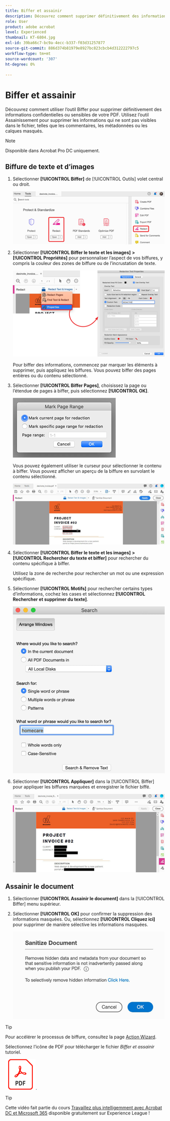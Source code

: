 ```yaml
---
title: Biffer et assainir
description: Découvrez comment supprimer définitivement des informations confidentielles ou sensibles de votre PDF
role: User
product: adobe acrobat
level: Experienced
thumbnail: KT-6804.jpg
exl-id: 39ba66c7-bc9a-4ecc-b337-f03d31257877
source-git-commit: 886d374b81979e8927bc823cbcb4d312222797c5
workflow-type: tm+mt
source-wordcount: '307'
ht-degree: 0%

---
```


# Biffer et assainir

Découvrez comment utiliser l’outil Biffer pour supprimer définitivement des informations confidentielles ou sensibles de votre PDF. Utilisez l’outil Assainissement pour supprimer les informations qui ne sont pas visibles dans le fichier, telles que les commentaires, les métadonnées ou les calques masqués.

>[!NOTE]
>
>Disponible dans Acrobat Pro DC uniquement.

## Biffure de texte et d’images

1. Sélectionner **[!UICONTROL Biffer]** de [!UICONTROL Outils] volet central ou droit.

   ![Biffer l’étape 1](../assets/Redact_1.png)

1. Sélectionner **[!UICONTROL Biffer le texte et les images]** **>** **[!UICONTROL Propriétés]** pour personnaliser l’aspect de vos biffures, y compris la couleur des zones de biffure ou de l’incrustation de texte.

   ![Biffer l’étape 2](../assets/Redact_2.png)

   Pour biffer des informations, commencez par marquer les éléments à supprimer, puis appliquez les biffures. Vous pouvez biffer des pages entières ou du contenu sélectionné.

1. Sélectionner **[!UICONTROL Biffer Pages]**, choisissez la page ou l’étendue de pages à biffer, puis sélectionnez **[!UICONTROL OK]**.

   ![Biffer l’étape 4](../assets/Redact_3.png)

   Vous pouvez également utiliser le curseur pour sélectionner le contenu à biffer. Vous pouvez afficher un aperçu de la biffure en survolant le contenu sélectionné.

   ![Biffer l’étape 5a](../assets/Redact_4.png)

1. Sélectionner **[!UICONTROL Biffer le texte et les images]** **>** **[!UICONTROL Rechercher du texte et biffer]** pour rechercher du contenu spécifique à biffer.

   Utilisez la zone de recherche pour rechercher un mot ou une expression spécifique.

1. Sélectionner **[!UICONTROL Motifs]** pour rechercher certains types d’informations, cochez les cases et sélectionnez **[!UICONTROL Rechercher et supprimer du texte]**.

   ![Biffer l’étape 5b](../assets/Redact_5.png)

1. Sélectionner **[!UICONTROL Appliquer]** dans la [!UICONTROL Biffer] pour appliquer les biffures marquées et enregistrer le fichier biffé.

   ![Biffer l’étape 6](../assets/Redact_6.png)

## Assainir le document

1. Sélectionner **[!UICONTROL Assainir le document]** dans la [!UICONTROL Biffer] menu supérieur.

1. Sélectionner **[!UICONTROL OK]** pour confirmer la suppression des informations masquées. Ou, sélectionnez **[!UICONTROL Cliquez ici]** pour supprimer de manière sélective les informations masquées.

   ![Etape 2](../assets/Redact_7.png)

>[!TIP]
>
>Pour accélérer le processus de biffure, consultez la page [Action Wizard](../advanced-tasks/action.md).

Sélectionnez l’icône de PDF pour télécharger le fichier *Biffer et assainir* tutoriel.

[![Télécharger le tutoriel Redact &amp; Sanitize](../assets/acrobat_PDF_96.png)](../assets/AcrobatDCRedact.pdf).

>[!TIP]
>
>Cette vidéo fait partie du cours [Travaillez plus intelligemment avec Acrobat DC et Microsoft 365](https://experienceleague.adobe.com/?recommended=Acrobat-U-1-2021.microsoft365) disponible gratuitement sur Experience League !
